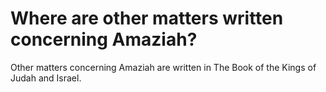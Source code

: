 # Where are other matters written concerning Amaziah?

Other matters concerning Amaziah are written in The Book of the Kings of Judah and Israel.
